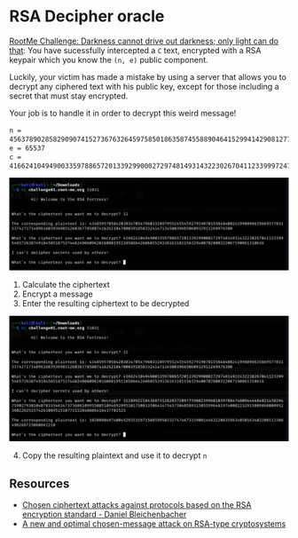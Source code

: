 # RSA Decipher oracle

[RootMe Challenge: Darkness cannot drive out darkness; only light can do that](https://www.root-me.org/en/Challenges/Cryptanalysis/RSA-Decipher-Oracle): You have sucessfully intercepted a `C` text, encrypted with a RSA keypair which you know the `(n, e)` public component.

Luckily, your victim has made a mistake by using a server that allows you to decrypt any ciphered text with his public key, except for those including a secret that must stay encrypted.

Your job is to handle it in order to decrypt this weird message!

```text
n = 456378902858290907415273676326459758501863587455889046415299414290812776158851091008643992243505529957417209835882169153356466939122622249355759661863573516345589069208441886191855002128064647429111920432377907516007825359999
e = 65537
c = 41662410494900335978865720133929900027297481493143223026704112339997247425350599249812554512606167456298217619549359408254657263874918458518753744624966096201608819511858664268685529336163181156329400702800322067190861310616
```

![RSA Oracle](../../_static/images/oracle1.png)

1. Calculate the ciphertext
2. Encrypt a message
3. Enter the resulting ciphertext to be decrypted

![RSA Oracle](../../_static/images/oracle2.png)

4. Copy the resulting plaintext and use it to decrypt `n`

## Resources

* [Chosen ciphertext attacks against protocols based on the RSA encryption standard - Daniel Bleichenbacher](https://repository.root-me.org/Cryptographie/Asym%C3%A9trique/EN%20-%20Chosen%20ciphertext%20attacks%20against%20protocols%20based%20on%20the%20RSA%20encryption%20standard%20-%20Daniel%20Bleichenbacher.pdf)
* [A new and optimal chosen-message attack on RSA-type cryptosystems](https://repository.root-me.org/Cryptographie/Asym%C3%A9trique/EN%20-%20A%20new%20and%20optimal%20chosen-message%20attack%20on%20RSA-type%20cryptosystems.pdf)
